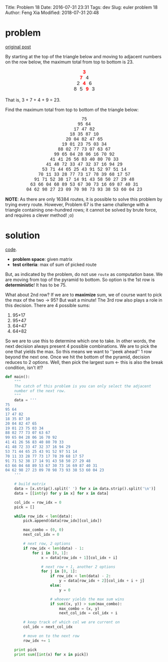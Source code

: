 Title: Problem 18
Date: 2016-07-31 23:31
Tags: dev
Slug: euler problem 18
Author: Feng Xia
Modified: 2018-07-31 20:48


# problem

[original post][1]

<div class="problem_content" role="problem">
  <p>
    By starting at the top of the triangle below and moving to adjacent numbers on
    the row below, the maximum total from top to bottom is 23.
  </p>
  <p style="text-align:center;font-family:'courier new';font-size:12pt;">
    <span style="color:#ff0000;"><b>3</b></span><br><span style="color:#ff0000;"><b>7</b></span> 4<br>
    2 <span style="color:#ff0000;"><b>4</b></span> 6<br>
    8 5 <span style="color:#ff0000;"><b>9</b></span> 3</p>
  <p>That is, 3 + 7 + 4 + 9 = 23.</p>
  <p>Find the maximum total from top to bottom of the triangle below:</p>
  <p style="text-align:center;font-family:'courier new';">75<br>
    95 64<br>
    17 47 82<br>
    18 35 87 10<br>
    20 04 82 47 65<br>
    19 01 23 75 03 34<br>
    88 02 77 73 07 63 67<br>
    99 65 04 28 06 16 70 92<br>
    41 41 26 56 83 40 80 70 33<br>
    41 48 72 33 47 32 37 16 94 29<br>
    53 71 44 65 25 43 91 52 97 51 14<br>
    70 11 33 28 77 73 17 78 39 68 17 57<br>
    91 71 52 38 17 14 91 43 58 50 27 29 48<br>
    63 66 04 68 89 53 67 30 73 16 69 87 40 31<br>
    04 62 98 27 23 09 70 98 73 93 38 53 60 04 23</p>
</div>

**NOTE**: As there are only 16384 routes, it is possible to solve this
problem by trying every route. However, Problem 67 is the same
challenge with a triangle containing one-hundred rows; it cannot be
solved by brute force, and requires a clever method! ;o)


# solution

[code][2].

* **problem space**: given matrix
* **test criteria**: max of sum of picked route

But, as indicated by the problem, do not use `route` as computation
base. We are moving from top of the pyramid to bottom. So option is
the 1st row is **deterministic**! It has to be 75.

What about 2nd row? If we are to **maximize** sum, we of course want
to pick the max of the two &rarr; 95? But wait a minute! The 3rd row
also plays a role in this decision. There are 4 possible sums:

1. 95+17
2. 95+47
3. 64+47
4. 64+82

So we are to use this to determine which one to take. In other words,
the next decision always present 4 possible combinations. We are to
pick the one that yields the max. So this means we want to ''peek
ahead'' 1 row beyond the next one. Once we hit the bottom of the
pyramid, decision reduces to 2 options. Well, then pick the largest
sum &larr; this is also the break condition, isn't it!?

```python
def main():
    """
    The catch of this problem is you can only select the adjacent
    number of the next row.
    """
    data = '''
75
95 64
17 47 82
18 35 87 10
20 04 82 47 65
19 01 23 75 03 34
88 02 77 73 07 63 67
99 65 04 28 06 16 70 92
41 41 26 56 83 40 80 70 33
41 48 72 33 47 32 37 16 94 29
53 71 44 65 25 43 91 52 97 51 14
70 11 33 28 77 73 17 78 39 68 17 57
91 71 52 38 17 14 91 43 58 50 27 29 48
63 66 04 68 89 53 67 30 73 16 69 87 40 31
04 62 98 27 23 09 70 98 73 93 38 53 60 04 23
    '''

    # build matrix
    data = [x.strip().split(' ') for x in data.strip().split('\n')]
    data = [[int(y) for y in x] for x in data]

    col_idx = row_idx = 0
    pick = []

    while row_idx < len(data):
        pick.append(data[row_idx][col_idx])

        max_combo = (0, 0)
        next_col_idx = 0

        # next row, 2 options
        if row_idx < len(data) - 1:
            for i in [0, 1]:
                x = data[row_idx + 1][col_idx + i]

                # next row + 1, another 2 options
                for j in [0, 1]:
                    if row_idx < len(data) - 2:
                        y = data[row_idx + 2][col_idx + i + j]
                    else:
                        y = 0

                    # whoever yields the max sum wins
                    if sum((x, y)) > sum(max_combo):
                        max_combo = (x, y)
                        next_col_idx = col_idx + i

        # keep track of which col we are current on
        col_idx = next_col_idx

        # move on to the next row
        row_idx += 1

    print pick
    print sum([int(x) for x in pick])
```


[1]: https://projecteuler.net/problem=18
[2]: {filename}/downloads/euler/p18.py

